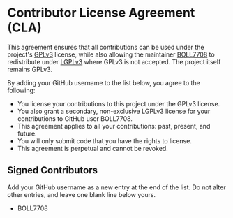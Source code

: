 # Contributor License Agreement (CLA)

This agreement ensures that all contributions can be used under the project's [GPLv3][GPL] license, while also allowing the maintainer [BOLL7708][PROFILE] to redistribute under [LGPLv3][LGPL] where GPLv3 is not accepted. The project itself remains GPLv3.

By adding your GitHub username to the list below, you agree to the following:

- You license your contributions to this project under the GPLv3 license.
- You also grant a secondary, non-exclusive LGPLv3 license for your contributions to GitHub user BOLL7708.
- This agreement applies to all your contributions: past, present, and future.
- You will only submit code that you have the rights to license.
- This agreement is perpetual and cannot be revoked.

[PROFILE]: https://github.com/BOLL7708
[GPL]: https://www.gnu.org/licenses/gpl-3.0.html
[LGPL]: https://www.gnu.org/licenses/lgpl-3.0.en.html

## Signed Contributors
Add your GitHub username as a new entry at the end of the list. Do not alter other entries, and leave one blank line below yours.

- BOLL7708
